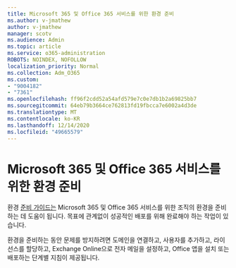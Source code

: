 ```yaml
---
title: Microsoft 365 및 Office 365 서비스를 위한 환경 준비
ms.author: v-jmathew
author: v-jmathew
manager: scotv
ms.audience: Admin
ms.topic: article
ms.service: o365-administration
ROBOTS: NOINDEX, NOFOLLOW
localization_priority: Normal
ms.collection: Adm_O365
ms.custom:
- "9004182"
- "7361"
ms.openlocfilehash: ff96f2cdd52a54afd579e7c0e7db1b2a69825bb7
ms.sourcegitcommit: 64eb79b3664ce762813fd19fbcca7e6002a4d3de
ms.translationtype: MT
ms.contentlocale: ko-KR
ms.lasthandoff: 12/14/2020
ms.locfileid: "49665579"
---
```

# <a name="prepare-your-environment-for-microsoft-365-and-office-365-services"></a>Microsoft 365 및 Office 365 서비스를 위한 환경 준비

환경 [준비 가이드는](https://go.microsoft.com/fwlink/?linkid=2005213) Microsoft 365 및 Office 365 서비스를 위한 조직의 환경을 준비하는 데 도움이 됩니다. 목표에 관계없이 성공적인 배포를 위해 완료해야 하는 작업이 있습니다.

환경을 준비하는 동안 문제를 방지하려면 도메인을 연결하고, 사용자를 추가하고, 라이선스를 할당하고, Exchange Online으로 전자 메일을 설정하고, Office 앱을 설치 또는 배포하는 단계별 지침이 제공됩니다.

